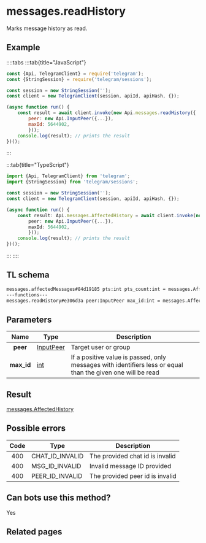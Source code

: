 # messages.readHistory

Marks message history as read.

## Example

::::tabs
:::tab{title="JavaScript"}

```js
const {Api, TelegramClient} = require('telegram');
const {StringSession} = require('telegram/sessions');

const session = new StringSession('');
const client = new TelegramClient(session, apiId, apiHash, {});

(async function run() {
    const result = await client.invoke(new Api.messages.readHistory({
		peer: new Api.InputPeer({...}),
		maxId: 5644902,
		}));
    console.log(result); // prints the result
})();
```

:::

:::tab{title="TypeScript"}

```ts
import {Api, TelegramClient} from 'telegram';
import {StringSession} from 'telegram/sessions';

const session = new StringSession('');
const client = new TelegramClient(session, apiId, apiHash, {});

(async function run() {
    const result: Api.messages.AffectedHistory = await client.invoke(new Api.messages.readHistory({
		peer: new Api.InputPeer({...}),
		maxId: 5644902,
		}));
    console.log(result); // prints the result
})();
```

:::
::::

## TL schema

```txt
messages.affectedMessages#84d19185 pts:int pts_count:int = messages.AffectedMessages;
---functions---
messages.readHistory#e306d3a peer:InputPeer max_id:int = messages.AffectedMessages;
```

## Parameters

|    Name    | Type                                                  | Description                                                                                                 |
| :--------: | ----------------------------------------------------- | ----------------------------------------------------------------------------------------------------------- |
|  **peer**  | [InputPeer](https://core.telegram.org/type/InputPeer) | Target user or group                                                                                        |
| **max_id** | [int](https://core.telegram.org/type/int)             | If a positive value is passed, only messages with identifiers less or equal than the given one will be read |

## Result

[messages.AffectedHistory](https://core.telegram.org/type/messages.AffectedHistory)

## Possible errors

| Code | Type            | Description                     |
| :--: | --------------- | ------------------------------- |
| 400  | CHAT_ID_INVALID | The provided chat id is invalid |
| 400  | MSG_ID_INVALID  | Invalid message ID provided     |
| 400  | PEER_ID_INVALID | The provided peer id is invalid |

## Can bots use this method?

Yes

## Related pages
